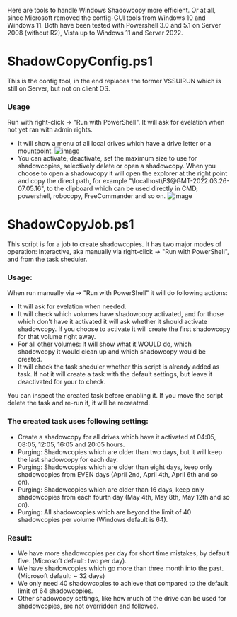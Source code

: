 Here are tools to handle Windows Shadowcopy more efficient. Or at all, since Microsoft removed the config-GUI tools from Windows 10 and Windows 11.
Both have been tested with Powershell 3.0 and 5.1 on Server 2008 (without R2), Vista up to Windows 11 and Server 2022. 

# ShadowCopyConfig.ps1

This is the config tool, in the end replaces the former VSSUIRUN which is still on Server, but not on client OS.

### Usage

Run with right-click -> "Run with PowerShell". It will ask for evelation when not yet ran with admin rights.
* It will show a menu of all local drives which have a drive letter or a mountpoint. ![image](https://user-images.githubusercontent.com/10100281/162098309-733a44e8-d64e-45a9-a5ce-04e1757270e3.png)
* You can activate, deactivate, set the maximum size to use for shadowcopies, selectively delete or open a shadowcopy. When you choose to open a shadowcopy it will open the explorer at the right point and copy the direct path, for example "\\localhost\F$\@GMT-2022.03.26-07.05.16", to the clipboard which can be used directly in CMD, powershell, robocopy, FreeCommander and so on. ![image](https://user-images.githubusercontent.com/10100281/162098713-349d3373-a8eb-4af5-bd20-b3ad2ddc5e80.png)


# ShadowCopyJob.ps1

This script is for a job to create shadowcopies. It has two major modes of operation: Interactive, aka manually via right-click -> "Run with PowerShell", and from the task sheduler.

### Usage:
When run manually via  -> "Run with PowerShell" it will do following actions:
* It will ask for evelation when needed.
* It will check which volumes have shadowcopy activated, and for those which don't have it activated it will ask whether it should activate shadowcopy. If you choose to activate it will create the first shadowcopy for that volume right away.
* For all other volumes: It will show what it WOULD do, which shadowcopy it would clean up and which shadowcopy would be created.
* It will check the task sheduler whether this script is already added as task. If not it will create a task with the default settings, but leave it deactivated for your to check.

You can inspect the created task before enabling it. If you move the script delete the task and re-run it, it will be recreatred.

### The created task uses following setting:
* Create a shadowcopy for all drives which have it activated at 04:05, 08:05, 12:05, 16:05 and 20:05 hours.
* Purging: Shadowcopies which are older than two days, but it will keep the last shadowcopy for each day.
* Purging: Shadowcopies which are older than eight days, keep only shadowcopies from EVEN days (April 2nd, April 4th, April 6th and so on).
* Purging: Shadowcopies which are older than 16 days, keep only shadowcopies from each fourth day (May 4th, May 8th, May 12th and so on).
* Purging: All shadowcopies which are beyond the limit of 40 shadowcopies per volume (Windows default is 64).

### Result:
* We have more shadowcopies per day for short time mistakes, by default five. (Microsoft default: two per day).
* We have shadowcopies which go more than three month into the past. (Microsoft default: ~ 32 days)
* We only need 40 shadowcopies to achieve that compared to the default limit of 64 shadowcopies.
* Other shadowcopy settings, like how much of the drive can be used for shadowcopies, are not overridden and followed.


